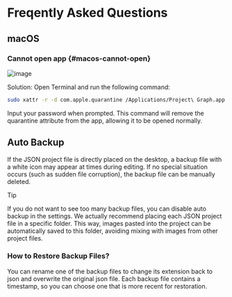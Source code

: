 # Freqently Asked Questions

## macOS

### Cannot open app {#macos-cannot-open}

![image](https://s2.loli.net/2024/12/14/1YmknvPljQyR98U.png)

Solution: Open Terminal and run the following command:

```sh
sudo xattr -r -d com.apple.quarantine /Applications/Project\ Graph.app
```

Input your password when prompted. This command will remove the quarantine attribute from the app, allowing it to be opened normally.

## Auto Backup

If the JSON project file is directly placed on the desktop, a backup file with a white icon may appear at times during editing. If no special situation occurs (such as sudden file corruption), the backup file can be manually deleted.

> [!TIP]
> If you do not want to see too many backup files, you can disable auto backup in the settings. We actually recommend placing each JSON project file in a specific folder. This way, images pasted into the project can be automatically saved to this folder, avoiding mixing with images from other project files.

### How to Restore Backup Files?

You can rename one of the backup files to change its extension back to json and overwrite the original json file. Each backup file contains a timestamp, so you can choose one that is more recent for restoration.
